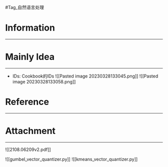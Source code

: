 #Tag_自然语言处理 
# Information
---


# Mainly Idea
---
- IDs: Cookbook的IDs
![[Pasted image 20230328133045.png]]
![[Pasted image 20230328133058.png]]

# Reference
---


# Attachment
---
![[2108.06209v2.pdf]]

![[gumbel_vector_quantizer.py]]
![[kmeans_vector_quantizer.py]]